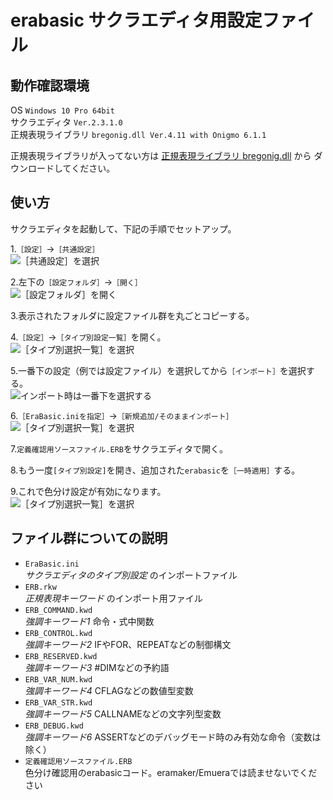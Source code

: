 ﻿# erabasic サクラエディタ用設定ファイル

## 動作確認環境

OS `Windows 10 Pro 64bit`  
サクラエディタ `Ver.2.3.1.0`  
正規表現ライブラリ `bregonig.dll Ver.4.11 with Onigmo 6.1.1`  

正規表現ライブラリが入ってない方は
[正規表現ライブラリ bregonig.dll](http://k-takata.o.oo7.jp/mysoft/bregonig.html) から
ダウンロードしてください。

## 使い方

サクラエディタを起動して、下記の手順でセットアップ。

1.`［設定］`→`［共通設定］`  
![［共通設定］を選択](https://github.com/E2-ETSU/erabasic/wiki/image/sakura_kyoutsuu.png)


2.左下の`［設定フォルダ］`→`［開く］`  
![［設定フォルダ］を開く](https://github.com/E2-ETSU/erabasic/wiki/image/sakura_hiraku.png)

3.表示されたフォルダに設定ファイル群を丸ごとコピーする。

4.`［設定］`→`［タイプ別設定一覧］`を開く。  
![［タイプ別選択一覧］を選択](https://github.com/E2-ETSU/erabasic/wiki/image/sakura_type_betsu.png)

5.一番下の設定（例では設定ファイル）を選択してから`［インポート］`を選択する。  
![インポート時は一番下を選択する](https://github.com/E2-ETSU/erabasic/wiki/image/sakura_import.png)

6.`［EraBasic.iniを指定］`→`［新規追加/そのままインポート］`  
![［タイプ別選択一覧］を選択](https://github.com/E2-ETSU/erabasic/wiki/image/sakura_import_ok.png)

7.`定義確認用ソースファイル.ERB`をサクラエディタで開く。

8.もう一度`[タイプ別設定]`を開き、追加された`erabasic`を`［一時適用］`する。

9.これで色分け設定が有効になります。  
![［タイプ別選択一覧］を選択](https://github.com/E2-ETSU/erabasic/wiki/image/sakura_erb_example.png)

## ファイル群についての説明

+ `EraBasic.ini`  
   _サクラエディタのタイプ別設定_ のインポートファイル
+ `ERB.rkw`  
   _正規表現キーワード_ のインポート用ファイル
+ `ERB_COMMAND.kwd`  
   _強調キーワード1_ 命令・式中関数
+ `ERB_CONTROL.kwd`  
   _強調キーワード2_ IFやFOR、REPEATなどの制御構文
+ `ERB_RESERVED.kwd`  
   _強調キーワード3_ #DIMなどの予約語
+ `ERB_VAR_NUM.kwd`  
   _強調キーワード4_ CFLAGなどの数値型変数
+ `ERB_VAR_STR.kwd`  
   _強調キーワード5_ CALLNAMEなどの文字列型変数
+ `ERB_DEBUG.kwd`  
   _強調キーワード6_ ASSERTなどのデバッグモード時のみ有効な命令（変数は除く）
+ `定義確認用ソースファイル.ERB`  
   色分け確認用のerabasicコード。eramaker/Emueraでは読ませないでください  
